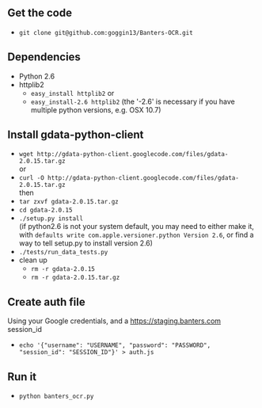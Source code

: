 ## Get the code
* `git clone git@github.com:goggin13/Banters-OCR.git`

## Dependencies
* Python 2.6  
* httplib2  
  * `easy_install httplib2` or
  * `easy_install-2.6 httplib2` (the '-2.6' is necessary if you have multiple python versions, e.g. OSX 10.7)  

## Install gdata-python-client  
* `wget http://gdata-python-client.googlecode.com/files/gdata-2.0.15.tar.gz`  
or  
* `curl -O http://gdata-python-client.googlecode.com/files/gdata-2.0.15.tar.gz`  
then  
* `tar zxvf gdata-2.0.15.tar.gz`  
* `cd gdata-2.0.15`  
* `./setup.py install`  
  (if python2.6 is not your system default, you may need to either make it, with `defaults write com.apple.versioner.python Version 2.6`, or find a way to tell setup.py to install version 2.6)
* `./tests/run_data_tests.py`  
* clean up
  * `rm -r gdata-2.0.15`
  * `rm -r gdata-2.0.15.tar.gz`  

## Create auth file
Using your Google credentials, and a https://staging.banters.com session_id  
* `echo '{"username": "USERNAME", "password": "PASSWORD", "session_id": "SESSION_ID"}' > auth.js`  

## Run it
* `python banters_ocr.py`
